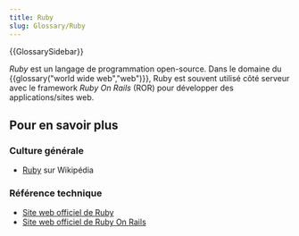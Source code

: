 ```yaml
---
title: Ruby
slug: Glossary/Ruby
---
```


{{GlossarySidebar}}

_Ruby_ est un langage de programmation open-source. Dans le domaine du {{glossary("world wide web","web")}}, Ruby est souvent utilisé côté serveur avec le framework _Ruby On Rails_ (ROR) pour développer des applications/sites web.

## Pour en savoir plus

### Culture générale

- [Ruby](https://fr.wikipedia.org/wiki/Ruby) sur Wikipédia

### Référence technique

- [Site web officiel de Ruby](https://www.ruby-lang.org)
- [Site web officiel de Ruby On Rails](http://rubyonrails.org/)
